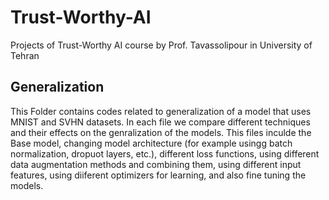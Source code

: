# Trust-Worthy-AI
Projects of Trust-Worthy AI course by Prof. Tavassolipour in University of Tehran

## Generalization
This Folder contains codes related to generalization of a model that uses MNIST and SVHN datasets. In each file we compare different techniques and their effects on the genralization of the models. This files inculde the Base model, changing model architecture (for example usingg batch normalization, dropuot layers, etc.), different loss functions, using different data augmentation methods and combining them, using different input features, using diiferent optimizers for learning, and also fine tuning the models.
